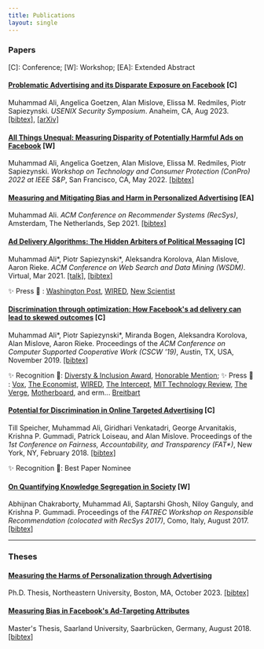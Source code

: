 ```yaml
---
title: Publications
layout: single
---
```


### Papers
[C]: Conference; [W]: Workshop; [EA]: Extended Abstract 

#### [Problematic Advertising and its Disparate Exposure on Facebook](/papers/usenixsecurity23-ali.pdf) [C]
Muhammad Ali, Angelica Goetzen, Alan Mislove, Elissa M. Redmiles, Piotr Sapiezynski. _USENIX Security Symposium_. Anaheim, CA, Aug 2023. [[bibtex]](/bibtex/usenix23.bib), [[arXiv]](https://arxiv.org/abs/2306.06052)

#### [All Things Unequal: Measuring Disparity of Potentially Harmful Ads on Facebook](/papers/ali-conpro22.pdf) [W]
Muhammad Ali, Angelica Goetzen, Alan Mislove, Elissa M. Redmiles, Piotr Sapiezynski. _Workshop on Technology and Consumer Protection (ConPro) 2022
at IEEE S&P_, San Francisco, CA, May 2022. [[bibtex]](/bibtex/conpro22.bib)

#### [Measuring and Mitigating Bias and Harm in Personalized Advertising](/papers/recsys21-26.pdf) [EA]
Muhammad Ali. _ACM Conference on Recommender Systems (RecSys)_, Amsterdam, The Netherlands, Sep 2021. [[bibtex]](/bibtex/recsys21.bib)

#### [Ad Delivery Algorithms: The Hidden Arbiters of Political Messaging](/papers/ali-2021-wsdm.pdf) [C]
Muhammad Ali*, Piotr Sapiezynski*, Aleksandra Korolova, Alan Mislove, Aaron Rieke. _ACM Conference on Web Search and Data Mining (WSDM)_. Virtual, Mar 2021. [[talk]](https://www.youtube.com/watch?v=uSpKyJ38u7I), [[bibtex]](/bibtex/wsdm21.bib)

✨ Press  📰 : [Washington Post](https://www.washingtonpost.com/technology/2019/12/10/facebooks-ad-delivery-system-drives-partisanship-even-if-campaigns-dont-want-it-new-research-shows/), [WIRED](https://www.wired.com/story/facebook-political-ad-system-designed-polarize/), [New Scientist](https://institutions.newscientist.com/article/2227041-facebook-charges-more-for-ads-that-aim-to-cross-the-political-divide/)

#### [Discrimination through optimization: How Facebook's ad delivery can lead to skewed outcomes](/papers/disc-through-opt.pdf) [C]
Muhammad Ali*, Piotr Sapiezynski*, Miranda Bogen, Aleksandra Korolova, Alan Mislove, Aaron Rieke.
Proceedings of the _ACM Conference on Computer Supported Cooperative Work (CSCW '19)_, Austin, TX, USA, November 2019. [[bibtex]](/bibtex/cscw19.bib)

✨ Recognition 🏅: [Diversty & Inclusion Award](https://medium.com/acm-cscw/cscw-2019-diversity-inclusion-awards-and-lunch-5261204f264f), [Honorable Mention](https://programs.sigchi.org/cscw/2019/awards/honorable-mentions); ✨ Press 📰 : [Vox](https://www.youtube.com/watch?v=2wVPyiyukQc), [The Economist](https://www.economist.com/business/2019/04/04/facebooks-ad-system-seems-to-discriminate-by-race-and-gender), [WIRED](https://www.wired.com/story/facebooks-ad-system-discrimination/), [The Intercept](https://theintercept.com/2019/04/03/facebook-ad-algorithm-race-gender/), [MIT Technology Review](https://www.technologyreview.com/s/613274/facebook-algorithm-discriminates-ai-bias/), [The Verge](https://www.theverge.com/2019/4/4/18295190/facebook-ad-delivery-housing-job-race-gender-bias-study-northeastern-upturn), [Motherboard](https://motherboard.vice.com/en_us/article/59x79k/researchers-find-facebook-ad-targeting-algorithm-is-inherently-biased), and erm... [Breitbart](https://www.breitbart.com/tech/2019/04/04/report-facebook-ad-algorithm-discriminates-even-when-told-not-to/)

#### [Potential for Discrimination in Online Targeted Advertising](/papers/speicher18.pdf) [C]
Till Speicher, Muhammad Ali, Giridhari Venkatadri, George Arvanitakis, Krishna P. Gummadi, Patrick Loiseau, and Alan Mislove. Proceedings of the _1st Conference on Fairness, Accountability, and Transparency (FAT*)_,
New York, NY, February 2018. [[bibtex]](/bibtex/facct18.bib)

✨ Recognition 🏅: Best Paper Nominee

#### [On Quantifying Knowledge Segregation in Society](/papers/information-segregation.pdf) [W]
Abhijnan Chakraborty, Muhammad Ali, Saptarshi Ghosh, Niloy Ganguly, and Krishna P. Gummadi. Proceedings of the _FATREC Workshop on Responsible Recommendation (colocated with RecSys 2017)_, Como, Italy, August 2017. [[bibtex]](/bibtex/facctrec17.bib)


---

### Theses

#### [Measuring the Harms of Personalization through Advertising](/papers/phd-thesis-mali.pdf)
Ph.D. Thesis, Northeastern University, Boston, MA, October 2023. [[bibtex]](/bibtex/phd.bib)

#### [Measuring Bias in Facebook's Ad-Targeting Attributes](/papers/ms-thesis.pdf)
Master's Thesis, Saarland University, Saarbrücken, Germany, August 2018. [[bibtex]](/bibtex/ms.bib)